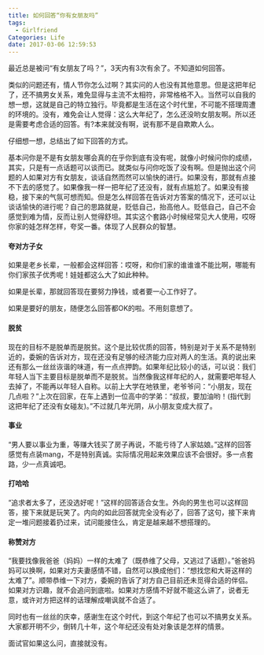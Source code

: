 ```yaml
---
title: 如何回答“你有女朋友吗”
tags:
  - Girlfriend
Categories: Life
date: 2017-03-06 12:59:53
---
```



最近总是被问“有女朋友了吗？”，3天内有3次有余了。不知道如何回答。

<!-- more -->

类似的问题还有，情人节你怎么过啊？其实问的人也没有其他意思。但是这把年纪了，还不搞男女关系，难免显得与主流不太相符，非常格格不入。当然可以自我的想一想，这就是自己的特立独行。毕竟都是生活在这个时代里，不可能不搭理周遭的环境的。没有，难免会让人觉得：这么大年纪了，怎么还没哟女朋友啊。所以还是需要考虑合适的回答。有?本来就没有啊，说有那不是自欺欺人么。

仔细想一想，总结出了如下回答的方式。

基本问你是不是有女朋友哪会真的在乎你到底有没有呢，就像小时候问你的成绩，其实，只是有一点话题可以谈而已。就类似与问你吃饭了没有啊。但是抛出这个问题的人如果对方有女朋友，谈话自然而然可以愉快的进行。如果没有，那就有点接不下去的感觉了。如果像我一样一把年纪了还没有，就有点尴尬了。如果没有接稳，接下来的气氛可想而知。但是怎么样回答在告诉对方答案的情况下，还可以让谈话愉快的进行呢？自己的思路就是，贬低自己，抬高他人。贬低自己，自己不会感觉到难为情，反而让别人觉得舒坦。其实这个套路小时候经常见大人使用，哎呀你家的娃怎样怎样，夸奖一番。体现了人民群众的智慧。

#### 夸对方子女

如果是老乡长辈，一般都会这样回答：哎呀，和你们家的谁谁谁不能比啊，哪能有你们家孩子优秀呢！娃娃都这么大了如此种种。

如果是长辈，那就回答现在要努力挣钱，或者要一心工作好了。

如果是要好的朋友，随便怎么回答都OK的啦。不用刻意想了。

#### 脱贫

现在的目标不是脱单而是脱贫。这个是比较优质的回答，特别是对于关系不是特别近的，委婉的告诉对方，现在还没有足够的经济能力应对两人的生活。真的说出来还有那么一丝丝诙谐的味道，有一点点押韵。如果年纪比较小的话，可以说：我们年轻人当下主要目标是脱单而不是脱贫。当然像我这样年纪的人，就需要吧年轻人去掉了，不能再以年轻人自称。以前上大学在地铁里，老爷爷问：“小朋友，现在几点啦？”上次在回家，在车上遇到一位高中的学弟：“叔叔，要加油哟！(指代到这把年纪了还没有女碰友)。”不过就几年光阴，从小朋友变成大叔了。

#### 事业

“男人要以事业为重，等赚大钱买了房子再说，不能亏待了人家姑娘。”这样的回答感觉有点装mang，不是特别真诚。实际情况用起来效果应该不会很好。多一点套路，少一点真诚吧。

#### 打哈哈

“追求者太多了，还没选好呢！”这样的回答适合女生。外向的男生也可以这样回答，接下来就是玩笑了。内向的如此回答就完全没有必了，回答了这句，接下来肯定一堆问题接着扔过来，试问能接住么，肯定是越来越不想搭理的。

#### 称赞对方

“我要找像我爸爸（妈妈）一样的太难了（既恭维了父母，又逃过了话题）。”爸爸妈妈可以换啊，如果对方夫妻感情不错，自然可以换成他们：“想找您和大哥这样的太难了”。顺带恭维一下对方，委婉的告诉了对方自己目前还未觅得合适的伴侣。如果对方识趣，就不会追问到底啦。如果对方感情不好就不能这么讲了，说者无意，或许对方把这样的话理解成嘲讽就不合适了。



同时也有一丝丝的庆幸，感谢生在这个时代，到这个年纪了也可以不搞男女关系。大家都开明不少，倒转几十年，这个年纪还没有处对象该是怎样的情景。

面试官如果这么问，直接就没有。





